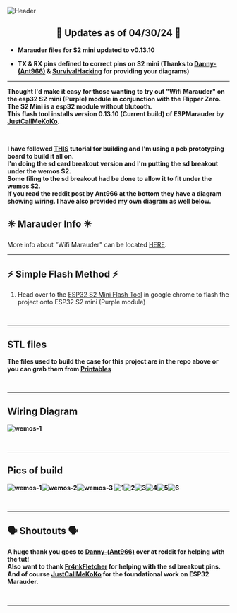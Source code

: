 ![Header](Images/s2header.png)
<br>

<div align="center">

## 🌟 Updates as of 04/30/24 🌟

</div>

- **Marauder files for S2 mini updated to v0.13.10**

- **TX & RX pins defined to correct pins on S2 mini 
(Thanks to <a href=https://www.reddit.com/user/Ant966/>Danny-(Ant966)</a> & <a href=https://www.youtube.com/@SurvivalHacking>SurvivalHacking</a> for providing your diagrams)**


<hr>

<b>Thought I'd make it easy for those wanting to try out "Wifi Marauder" on the esp32 S2 mini (Purple) module in conjunction with the Flipper Zero. The S2 Mini is a esp32 module without blutooth.
<br> 
This flash tool installs version 0.13.10 (Current build) of ESPMarauder by <a href=https://github.com/justcallmekoko>JustCallMeKoKo</a>.</b> 

<br>

<b>I have followed <a href="https://www.reddit.com/r/flipperzero/comments/16eru8g/comment/kpfxvoi/?utm_source=share&utm_medium=web3x&utm_name=web3xcss&utm_term=1&utm_content=share_button">THIS</a>
tutorial for building and I'm using a pcb prototyping board to build it all on. <br> I'm doing the sd card breakout version and I'm putting the sd breakout under the wemos S2. <br> Some filing to 
the sd breakout had be done to allow it to fit under the wemos S2. <br>
If you read the reddit post by Ant966 at the bottom they have a diagram showing wiring. I have also provided my own diagram as well below.</b> 

## ✴️ Marauder Info ✴️

More info about "Wifi Marauder" can be located <a href="https://github.com/justcallmekoko/ESP32Marauder">HERE</a>.

<hr>

## ⚡ Simple Flash Method ⚡
1. Head over to the <a href=https://atomnft.github.io/ESP32-S2-Mini-Marauder-Build/flash0.html>ESP32 S2 Mini Flash Tool</a> in google chrome to flash the project onto ESP32 S2 mini (Purple module)

<br>
<hr>

## STL files
<b>The files used to build the case for this project are in the repo above or you can grab them from <a href=https://www.printables.com/model/847246-esp32-s2-mini-case>Printables</a>

<br>
<hr>

## Wiring Diagram 
![wemos-1](Images/WiringDiagram.png)

<br>
<hr>

## Pics of build 
![wemos-1](Images/wemos-1.jpg)![wemos-2](Images/wemos-2.jpg)![wemos-3](Images/wemos-3.jpg)
![1](Images/case-1.jpg)![2](Images/case-2.jpg)![3](Images/case-3.jpg)![4](Images/case-4.jpg)![5](Images/case-5.jpg)![6](Images/case-6.jpg)

<br>   
<hr>


## 🗣️ Shoutouts 🗣️

<b>A huge thank you goes to <a href=https://www.reddit.com/user/Ant966/>Danny-(Ant966)</a> over at reddit for helping with the tut! 
<br>
Also want to thank <a href=https://github.com/Fr4nkFletcher>Fr4nkFletcher</a> for helping with the sd breakout pins. 
<br>
And of course <a href=https://github.com/justcallmekoko>JustCallMeKoKo</a> for the foundational work on ESP32 Marauder.</b>

<br>
<hr>







  

